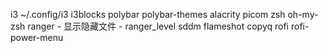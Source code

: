i3 ~/.config/i3
i3blocks
polybar
polybar-themes
alacrity
picom
zsh
oh-my-zsh
ranger - 显示隐藏文件  - ranger_level
sddm
flameshot
copyq
rofi
rofi-power-menu
